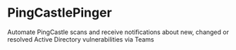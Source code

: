 # PingCastlePinger
Automate PingCastle scans and receive notifications about new, changed or resolved Active Directory vulnerabilities via Teams
